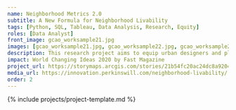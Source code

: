 ```yaml
---
name: Neighborhood Metrics 2.0
subtitle: A New Formula for Neighborhood Livability
tags: [Python, SQL, Tableau, Data Analysis, Research, Equity]
roles: [Data Analyst]
front_image: gcao_worksample21.jpg
images: [gcao_worksample21.jpg, gcao_worksample22.jpg, gcao_worksample23.jpg, gcao_worksample24.jpg, gcao_worksample25.jpg]
description: This research project aims to equip urban designers and planners with a set of "socialized" metrics to complement the typical metrics used in transit-oriented development (TOD) projects. An overarching goal was to make it all "bite-sized" and accessible—to ultimately facilitate conversations with clients and stakeholders about how urban design policies impact equity.
impact: World Changing Ideas 2020 by Fast Magazine
project_url: https://storymaps.arcgis.com/stories/21b54fc20ac24dc8a92044e4370c3bfd
media_url: https://innovation.perkinswill.com/neighborhood-livability/
order: 2
---
```


{% include projects/project-template.md %}